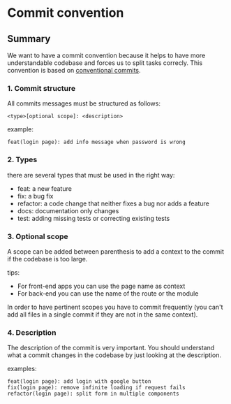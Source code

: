 # Commit convention

## Summary
We want to have a commit convention because it helps to have more understandable codebase and forces us to split tasks correcly. This convention is based on [conventional commits](https://www.conventionalcommits.org/en/v1.0.0/#specification).

### 1. Commit structure 
All commits messages must be structured as follows:

```
<type>[optional scope]: <description>
```
example:
```
feat(login page): add info message when password is wrong
```

### 2. Types
there are several types that must be used in the right way:

- feat: a new feature
- fix: a bug fix
- refactor: a code change that neither fixes a bug nor adds a feature
- docs: documentation only changes
- test: adding missing tests or correcting existing tests

### 3. Optional scope
A scope can be added between parenthesis to add a context to the commit if the codebase is too large.

tips:
- For front-end apps you can use the page name as context 
- For back-end you can use the name of the route or the module

In order to have pertinent scopes you have to commit frequently (you can't add all files in a single commit if they are not in the same context).

### 4. Description
The description of the commit is very important. You should understand what a commit changes in the codebase by just looking at the description.

examples:

```
feat(login page): add login with google button
fix(login page): remove infinite loading if request fails
refactor(login page): split form in multiple components
```